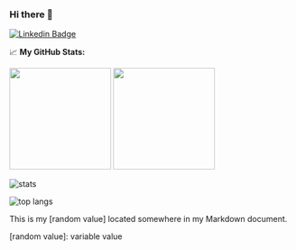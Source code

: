 ### Hi there 👋

[![Linkedin Badge](https://img.shields.io/badge/-LinkedIn-0e76a8?style=flat-square&logo=Linkedin&logoColor=white)](https://www.linkedin.com/in/bastos-gabriel/)


<!--
**bastosgabriel/bastosgabriel** is a ✨ _special_ ✨ repository because its `README.md` (this file) appears on your GitHub profile.

Here are some ideas to get you started:

- 🔭 I’m currently working on ...
- 🌱 I’m currently learning ...
- 👯 I’m looking to collaborate on ...
- 🤔 I’m looking for help with ...
- 💬 Ask me about ...
- 📫 How to reach me: ...
- 😄 Pronouns: ...
- ⚡ Fun fact: ...
-->

📈 **My GitHub Stats:**

<p>
  <img height="180em" src="https://github-readme-stats.vercel.app/api?username=bastosgabriel&show_icons=true&hide_border=true&&count_private=true&include_all_commits=true&hide=issues,contribs&theme=dracula" />
  <img height="180em" src="https://github-readme-stats.vercel.app/api/top-langs/?username=bastosgabriel&show_icons=true&hide_border=true&layout=compact&langs_count=8&theme=dracula"/>
</p>

![stats](https://github-readme-stats.vercel.app/api?username=bastosgabriel&bg_color=30,e96443,904e95&title_color=fff&text_color=fff&show_icons=true&hide_border=true&&count_private=true&include_all_commits=true&hide=issues,contribs)

![top langs](https://github-readme-stats.vercel.app/api/top-langs/?username=bastosgabriel&bg_color=30,e96443,904e95&title_color=fff&text_color=fff&layout=compact&show_icons=true&hide_border=true)

This is my [random value] located somewhere in my Markdown document.

[random value]: variable value
